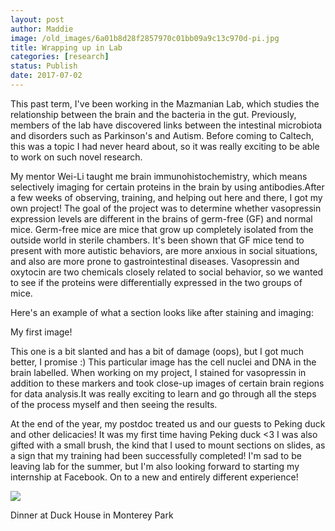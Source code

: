 ```yaml
---
layout: post
author: Maddie
image: /old_images/6a01b8d28f2857970c01bb09a9c13c970d-pi.jpg
title: Wrapping up in Lab
categories: [research]
status: Publish
date: 2017-07-02
---
```


This past term, I've been working in the Mazmanian Lab, which studies the relationship between the brain and the bacteria in the gut. Previously, members of the lab have discovered links between the intestinal microbiota and disorders such as Parkinson's and Autism. Before coming to Caltech, this was a topic I had never heard about, so it was really exciting to be able to work on such novel research.

My mentor Wei-Li taught me brain immunohistochemistry, which means selectively imaging for certain proteins in the brain by using antibodies.After a few weeks of observing, training, and helping out here and there, I got my own project! The goal of the project was to determine whether vasopressin expression levels are different in the brains of germ-free (GF) and normal mice. Germ-free mice are mice that grow up completely isolated from the outside world in sterile chambers. It's been shown that GF mice tend to present with more autistic behaviors, are more anxious in social situations, and also are more prone to gastrointestinal diseases. Vasopressin and oxytocin are two chemicals closely related to social behavior, so we wanted to see if the proteins were differentially expressed in the two groups of mice.

Here's an example of what a section looks like after staining and imaging:

My first image!

This one is a bit slanted and has a bit of damage (oops), but I got much better, I promise :) This particular image has the cell nuclei and DNA in the brain labelled. When working on my project, I stained for vasopressin in addition to these markers and took close-up images of certain brain regions for data analysis.It was really exciting to learn and go through all the steps of the process myself and then seeing the results.

At the end of the year, my postdoc treated us and our guests to Peking duck and other delicacies! It was my first time having Peking duck &lt;3 I was also gifted with a small brush, the kind that I used to mount sections on slides, as a sign that my training had been successfully completed! I'm sad to be leaving lab for the summer, but I'm also looking forward to starting my internship at Facebook. On to a new and entirely different experience!


![](/old_images/6a01b8d28f2857970c01b8d290db3f970c-pi.jpg)

Dinner at Duck House in Monterey Park

